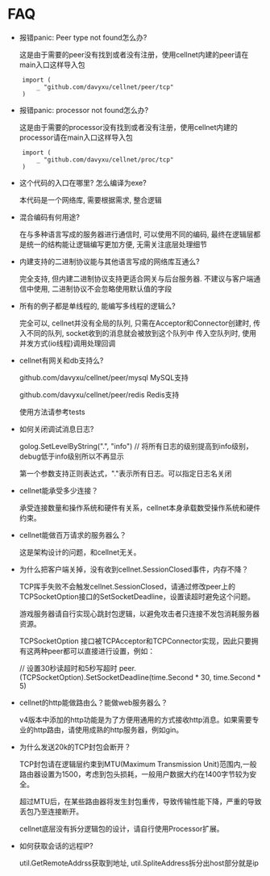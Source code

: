 # FAQ

* 报错panic: Peer type not found怎么办?
    
    这是由于需要的peer没有找到或者没有注册，使用cellnet内建的peer请在main入口这样导入包
```
    import (
        _ "github.com/davyxu/cellnet/peer/tcp"
    )
```

* 报错panic: processor not found怎么办?

    这是由于需要的processor没有找到或者没有注册，使用cellnet内建的processor请在main入口这样导入包
```
    import (
        _ "github.com/davyxu/cellnet/proc/tcp"
    )
```

* 这个代码的入口在哪里? 怎么编译为exe?

    本代码是一个网络库, 需要根据需求, 整合逻辑

* 混合编码有何用途?

    在与多种语言写成的服务器进行通信时, 可以使用不同的编码,
    最终在逻辑层都是统一的结构能让逻辑编写更加方便, 无需关注底层处理细节

* 内建支持的二进制协议能与其他语言写成的网络库互通么?

    完全支持, 但内建二进制协议支持更适合网关与后台服务器.
    不建议与客户端通信中使用, 二进制协议不会忽略使用默认值的字段

* 所有的例子都是单线程的, 能编写多线程的逻辑么?

    完全可以, cellnet并没有全局的队列, 只需在Acceptor和Connector创建时,
    传入不同的队列, socket收到的消息就会被放到这个队列中
    传入空队列时, 使用并发方式(io线程)调用处理回调

* cellnet有网关和db支持么?

   github.com/davyxu/cellnet/peer/mysql   MySQL支持
   
   github.com/davyxu/cellnet/peer/redis   Redis支持
   
   使用方法请参考tests

* 如何关闭调试消息日志?

   golog.SetLevelByString(".", "info") // 将所有日志的级别提高到info级别，debug低于info级别所以不再显示

   第一个参数支持正则表达式，"."表示所有日志。可以指定日志名关闭

* cellnet能承受多少连接？

   承受连接数量和操作系统和硬件有关系，cellnet本身承载数受操作系统和硬件约束。

* cellnet能做百万请求的服务器么？

   这是架构设计的问题，和cellnet无关。

* 为什么把客户端关掉，没有收到cellnet.SessionClosed事件，内存不降？

   TCP挥手失败不会触发cellnet.SessionClosed，请通过修改peer上的TCPSocketOption接口的SetSocketDeadline，设置读超时避免这个问题。

   游戏服务器请自行实现心跳封包逻辑，以避免攻击者只连接不发包消耗服务器资源。

   TCPSocketOption 接口被TCPAcceptor和TCPConnector实现，因此只要拥有这两种peer都可以直接进行设置，例如：

   // 设置30秒读超时和5秒写超时
   peer.(TCPSocketOption).SetSocketDeadline(time.Second * 30, time.Second * 5)


* cellnet的http能做路由么？能做web服务器么？

   v4版本中添加的http功能是为了方便用通用的方式接收http消息。如果需要专业的http路由，请使用成熟的http服务器，例如gin。

* 为什么发送20k的TCP封包会断开？

   TCP封包请在逻辑层约束到MTU(Maximum Transmission Unit)范围内,一般路由器设置为1500，考虑到包头损耗，一般用户数据大约在1400字节较为安全。

   超过MTU后，在某些路由器将发生封包重传，导致传输性能下降，严重的导致丢包乃至连接断开。

   cellnet底层没有拆分逻辑包的设计，请自行使用Processor扩展。

* 如何获取会话的远程IP?

   util.GetRemoteAddrss获取到地址, util.SpliteAddress拆分出host部分就是ip
